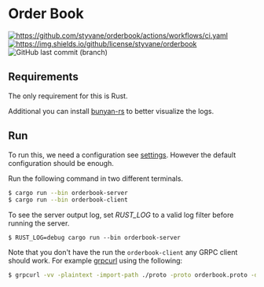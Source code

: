 Order Book
==========

[<img alt="https://github.com/styvane/orderbook/actions/workflows/ci.yaml" src="https://img.shields.io/github/workflow/status/styvane/orderbook/CI/main">](https://github.com/styvane/orderbook/actions/workflows/ci.yaml) [<img alt="https://img.shields.io/github/license/styvane/orderbook" src="https://img.shields.io/github/license/styvane/orderbook">](LICENSE.txt) ![GitHub last commit (branch)](https://img.shields.io/github/last-commit/styvane/orderbook/main)


Requirements
------------
The only requirement for this is Rust.

Additional you can install [bunyan-rs](https://crates.io/crates/bunyan) to better visualize the logs.

Run
---

To run this, we need a configuration see [settings](settings). However the default configuration should be enough.

Run the following command in two different terminals.

```bash
$ cargo run --bin orderbook-server 
$ cargo run --bin orderbook-client
```

To see the server output log, set *RUST_LOG* to a valid log filter before running the server.

```
$ RUST_LOG=debug cargo run --bin orderbook-server
```

Note that you don't have the run the `orderbook-client` any GRPC client should work. For example [grpcurl](https://github.com/fullstorydev/grpcurl) using the following:

```bash
$ grpcurl -vv -plaintext -import-path ./proto -proto orderbook.proto -d '{}' [::1]:12000 orderbook.OrderBook/BookSummary
```
